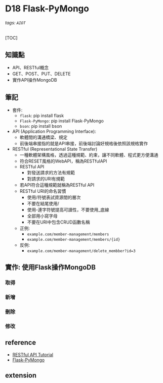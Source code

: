 # D18 Flask-PyMongo
###### tags: `AIOT`
[TOC]
## 知識點
- API、RESTful概念
- GET、POST、PUT、DELETE
- 實作API操作MongoDB
## 筆記
- 套件:
    - `flask`: pip install flask
    - `Flask-PyMongo`: pip install Flask-PyMongo
    - `bson`: pip install bson
- API (Application Programming Interface):
    - 軟體間的溝通橋梁、規定
    - 前後端串接指的就是API串接，前後端討論好規格後依照該規格實作
- RESTful (Representational State Transfer)
    - 一種軟體架構風格，透過這種規範、約束，讓不同軟體、程式更方便溝通
    - 符合RESET風格的WebAPI，稱為RESTfulAPI
    - RESTful API
        - 對發送請求的方法有規範
        - 對請求的URI有規範
    - 若API符合這種規範就稱為RESTful API
    - RESTful URI的命名習慣
        - 使用/符號表試資源間的層次
        - 不要在結尾使用/
        - 使用-連字符號提高可讀性，不要使用_底線
        - 全部用小寫字母
        - 不要在URI中包含CRUD函數名稱
    - 正例:
        - `example.com/member-management/members`
        - `example.com/member-management/members/{id}`
    - 反例:
        - `example.com/member-management/delete_membber?id=3`
## 實作: 使用Flask操作MongoDB
### 取得
### 新增
### 刪除
### 修改
## reference
- [RESTful API Tutorial](https://www.restapitutorial.com/index.html)
- [Flask-PyMongo](https://flask-pymongo.readthedocs.io/en/latest/)
## extension